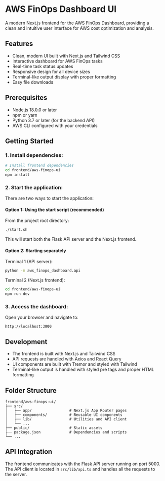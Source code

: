 # AWS FinOps Dashboard UI

A modern Next.js frontend for the AWS FinOps Dashboard, providing a clean and intuitive user interface for AWS cost optimization and analysis.

## Features

- Clean, modern UI built with Next.js and Tailwind CSS
- Interactive dashboard for AWS FinOps tasks
- Real-time task status updates
- Responsive design for all device sizes
- Terminal-like output display with proper formatting
- Easy file downloads

## Prerequisites

- Node.js 18.0.0 or later
- npm or yarn
- Python 3.7 or later (for the backend API)
- AWS CLI configured with your credentials

## Getting Started

### 1. Install dependencies:

```bash
# Install frontend dependencies
cd frontend/aws-finops-ui
npm install
```

### 2. Start the application:

There are two ways to start the application:

#### Option 1: Using the start script (recommended)

From the project root directory:

```bash
./start.sh
```

This will start both the Flask API server and the Next.js frontend.

#### Option 2: Starting separately

Terminal 1 (API server):
```bash
python -m aws_finops_dashboard.api
```

Terminal 2 (Next.js frontend):
```bash
cd frontend/aws-finops-ui
npm run dev
```

### 3. Access the dashboard:

Open your browser and navigate to:

```
http://localhost:3000
```

## Development

- The frontend is built with Next.js and Tailwind CSS
- API requests are handled with Axios and React Query
- UI components are built with Tremor and styled with Tailwind
- Terminal-like output is handled with styled pre tags and proper HTML formatting

## Folder Structure

```
frontend/aws-finops-ui/
├── src/
│   ├── app/                 # Next.js App Router pages
│   ├── components/          # Reusable UI components
│   ├── lib/                 # Utilities and API client
│   └── ...
├── public/                  # Static assets
├── package.json             # Dependencies and scripts
└── ...
```

## API Integration

The frontend communicates with the Flask API server running on port 5000. The API client is located in `src/lib/api.ts` and handles all the requests to the server.
